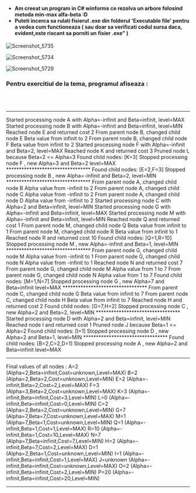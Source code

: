 <h4>
<ul>
<li>
Am creeat un program in C# winforms ce rezolva un arbore folosind metoda min-max alfa-beta :D
</li>
 <li>
Puteti incerca sa rulati fisierul .exe din folderul 'Executable file' pentru a vedea cum functioneaza ( sau doar sa verificati codul sursa daca, evident,este riscant sa porniti un fisier .exe" )  
    </li>
</ul> </h4>

![Screenshot_5735](https://user-images.githubusercontent.com/91731551/138122747-1bd4a734-b588-4579-ae0f-b386457d1b9b.png)

![Screenshot_5734](https://user-images.githubusercontent.com/91731551/138122727-55b8c8e7-05c8-4545-a904-1fe5b420813a.png)

![Screenshot_5729](https://user-images.githubusercontent.com/91731551/138127988-4dabd79a-bc7d-4d99-b306-2fe452b91db8.png)

<h3> Pentru exercitiul de la tema, programul afiseaza : </h3> <br/><br/>

*************************************************************************
Started processing node A with Alpha=-infinit and Beta=infinit, level=MAX
    Started processing node B with Alpha=-infinit and Beta=infinit, level=MIN
        Reached node E and returned cost 2
    From parent node B, changed child node E Beta value from infinit to 2
    From parent node B, changed child node F Beta value from infinit to 2
        Started processing node F with Alpha=-infinit and Beta=2, level=MAX
            Reached node K and returned cost 3
        Pruned node L because Beta=2 <= Alpha=3
        Found child nodes: [K=3]
        Stopped processing node F , new Alpha=3 and Beta=2 level=MAX
        *********************************
    Found child nodes: [E=2,F=3]
    Stopped processing node B , new Alpha=-infinit and Beta=2, level=MIN
    *********************************
From parent node A, changed child node B Alpha value from -infinit to 2
From parent node A, changed child node C Alpha value from -infinit to 2
From parent node A, changed child node D Alpha value from -infinit to 2
    Started processing node C with Alpha=2 and Beta=infinit, level=MIN
        Started processing node G with Alpha=-infinit and Beta=infinit, level=MAX
            Started processing node M with Alpha=-infinit and Beta=infinit, level=MIN
                Reached node Q and returned cost 1
            From parent node M, changed child node Q Beta value from infinit to 1
            From parent node M, changed child node R Beta value from infinit to 1
                Reached node R and returned cost 10
            Found child nodes: [Q=1,R=10]
            Stopped processing node M , new Alpha=-infinit and Beta=1, level=MIN
            *********************************
        From parent node G, changed child node M Alpha value from -infinit to 1
        From parent node G, changed child node N Alpha value from -infinit to 1
            Reached node N and returned cost 7
        From parent node G, changed child node M Alpha value from 1 to 7
        From parent node G, changed child node N Alpha value from 1 to 7
        Found child nodes: [M=1,N=7]
        Stopped processing node G , new Alpha=7 and Beta=infinit level=MAX
        *********************************
    From parent node C, changed child node G Beta value from infinit to 7
    From parent node C, changed child node H Beta value from infinit to 7
        Reached node H and returned cost 2
    Found child nodes: [G=7,H=2]
    Stopped processing node C , new Alpha=2 and Beta=2, level=MIN
    *********************************
    Started processing node D with Alpha=2 and Beta=infinit, level=MIN
        Reached node I and returned cost 1
    Pruned node J because Beta=1 <= Alpha=2
    Found child nodes: [I=1]
    Stopped processing node D , new Alpha=2 and Beta=1, level=MIN
    *********************************
Found child nodes: [B=2,C=2,D=1]
Stopped processing node A , new Alpha=2 and Beta=infinit level=MAX
*********************************

Final values of all nodes :
A=2 (Alpha=2,Beta=infinit,Cost=unknown,Level=MAX)
B=2 (Alpha=2,Beta=2,Cost=unknown,Level=MIN)
E=2 (Alpha=-infinit,Beta=2,Cost=2,Level=MAX)
F=3 (Alpha=3,Beta=2,Cost=unknown,Level=MAX)
K=3 (Alpha=-infinit,Beta=infinit,Cost=3,Level=MIN)
L=0 (Alpha=-infinit,Beta=infinit,Cost=0,Level=MIN)
C=2 (Alpha=2,Beta=2,Cost=unknown,Level=MIN)
G=7 (Alpha=7,Beta=7,Cost=unknown,Level=MAX)
M=1 (Alpha=7,Beta=1,Cost=unknown,Level=MIN)
Q=1 (Alpha=-infinit,Beta=1,Cost=1,Level=MAX)
R=10 (Alpha=-infinit,Beta=1,Cost=10,Level=MAX)
N=7 (Alpha=7,Beta=infinit,Cost=7,Level=MIN)
H=2 (Alpha=-infinit,Beta=7,Cost=2,Level=MAX)
D=1 (Alpha=2,Beta=1,Cost=unknown,Level=MIN)
I=1 (Alpha=-infinit,Beta=infinit,Cost=1,Level=MAX)
J=unknown (Alpha=-infinit,Beta=infinit,Cost=unknown,Level=MAX)
O=2 (Alpha=-infinit,Beta=infinit,Cost=2,Level=MIN)
P=20 (Alpha=-infinit,Beta=infinit,Cost=20,Level=MIN)
*************************************************************************
